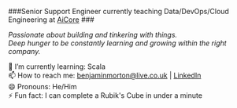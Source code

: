 ###Senior Support Engineer currently teaching Data/DevOps/Cloud Engineering at [AiCore](https://www.theaicore.com/) ###

*Passionate about building and tinkering with things.*<br>
*Deep hunger to be constantly learning and growing within the right company.*

🌱 I’m currently learning: Scala<br>
📫 How to reach me: benjaminmorton@live.co.uk | [LinkedIn](https://www.linkedin.com/in/ben-morton-0a51b498/)<br>
😄 Pronouns: He/Him<br>
⚡ Fun fact: I can complete a Rubik's Cube in under a minute<br>
